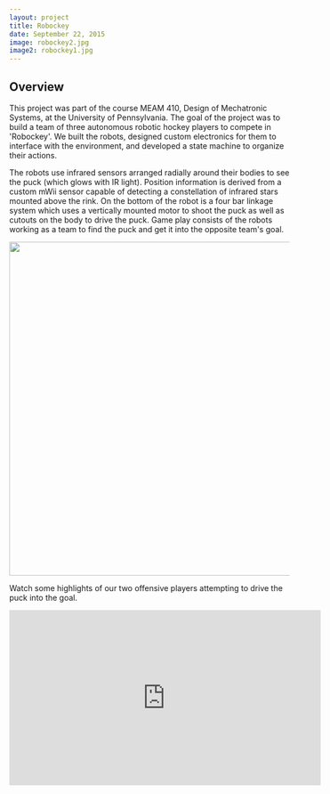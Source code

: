 ```yaml
---
layout: project
title: Robockey
date: September 22, 2015
image: robockey2.jpg
image2: robockey1.jpg
---
```


## Overview
This project was part of the course MEAM 410, Design of Mechatronic Systems, at the University of Pennsylvania. The goal of the project was to build a team of three autonomous robotic hockey players to compete in 'Robockey'. We built the robots, designed custom electronics for them to interface with the environment, and developed a state machine to organize their actions.

The robots use infrared sensors arranged radially around their bodies to see the puck (which glows with IR light). Position information is derived from a custom mWii sensor capable of detecting a constellation of infrared stars mounted above the rink. On the bottom of the robot is a four bar linkage system which uses a vertically mounted motor to shoot the puck as well as cutouts on the body to drive the puck. Game play consists of the robots working as a team to find the puck and get it into the opposite team's goal.

<p align="center">
<img src="{{site.baseurl}}/{{site.image_path}}/{{ page.image2 }}" width="600" />
</p>

Watch some highlights of our two offensive players attempting to drive the puck into the goal. 

<p align="center">
<iframe width="560" height="315" src="https://www.youtube.com/embed/C22qALZhxXI" frameborder="0" allowfullscreen></iframe>
</p>


